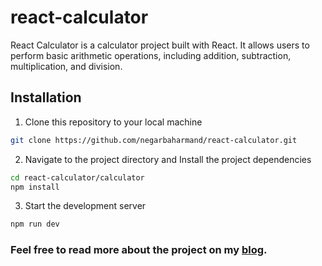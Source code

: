 # react-calculator

React Calculator is a calculator project built with React. It allows users to perform basic arithmetic operations, including addition, subtraction, multiplication, and division.

## Installation

1. Clone this repository to your local machine

```bash
git clone https://github.com/negarbaharmand/react-calculator.git
```

2. Navigate to the project directory and Install the project dependencies

```bash
cd react-calculator/calculator
npm install
```

3. Start the development server

```bash
npm run dev
```
### Feel free to read more about the project on my [blog](https://negarbaharmand.com/posts/calculator/).
